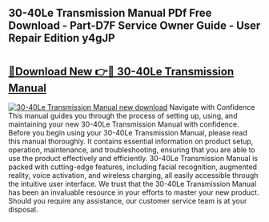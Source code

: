 ## 30-40Le Transmission Manual PDf Free Download - Part-D7F Service Owner Guide - User Repair Edition y4gJP

# <h2><a href="http://bc27232.oget.top/?id=30-40Le+Transmission+Manual">🔗Download New 👉🔴 30-40Le Transmission Manual</a></h2>

[![30-40Le Transmission Manual new download](https://i.imgur.com/5g1atiW.png)](http://bc27232.oget.top/?id=30-40Le+Transmission+Manual)
Navigate with Confidence This manual guides you through the process of setting up, using, and maintaining your new 30-40Le Transmission Manual with confidence. Before you begin using your 30-40Le Transmission Manual, please read this manual thoroughly. It contains essential information on product setup, operation, maintenance, and troubleshooting, ensuring that you are able to use the product effectively and efficiently. 30-40Le Transmission Manual is packed with cutting-edge features, including facial recognition, augmented reality, voice activation, and wireless charging, all easily accessible through the intuitive user interface. We trust that the 30-40Le Transmission Manual has been an invaluable resource in your efforts to master your new product. Should you require any assistance, our customer service team is at your disposal.
